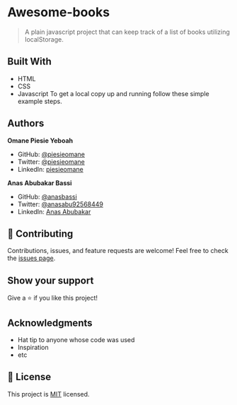 # Awesome-books

> A plain javascript project that can keep track of a list of books utilizing localStorage.

## Built With

- HTML
- CSS
- Javascript
  To get a local copy up and running follow these simple example steps.

## Authors

**Omane Piesie Yeboah**

- GitHub: [@piesieomane](https://github.com/piesieomane)
- Twitter: [@piesieomane](https://twitter.com/piesieomane)
- LinkedIn: [piesieomane](https://linkedin.com/in/piesieomane-7b352722b)

**Anas Abubakar Bassi**

- GitHub: [@anasbassi](https://github.com/anasbassi)
- Twitter: [@anasabu92568449](https://twitter.com/anasabu92568449)
- LinkedIn: [Anas Abubakar](https://linkedin.com/in/anas-abubakar-7b352722b)

## :handshake: Contributing

Contributions, issues, and feature requests are welcome! Feel free to check the [issues page](../../issues/).

## Show your support

Give a :star:️ if you like this project!

## Acknowledgments

- Hat tip to anyone whose code was used
- Inspiration
- etc

## :memo: License

This project is [MIT](./MIT.md) licensed.

